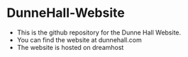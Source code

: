 # DunneHall-Website
- This is the github repository for the Dunne Hall Website.
- You can find the website at dunnehall.com
- The website is hosted on dreamhost
